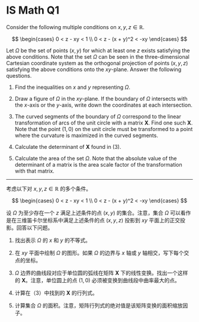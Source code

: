 # IS Math Q1

Consider the following multiple conditions on $x, y, z \in \mathbb{R}$.

$$
\begin{cases} 
0 < z - xy < 1 \\
0 < z - (x + y)^2 < -xy 
\end{cases}
$$

Let $\Omega$ be the set of points $(x,y)$ for which at least one $z$ exists satisfying the above conditions. Note that the set $\Omega$ can be seen in the three-dimensional Cartesian coordinate system as the orthogonal projection of points $(x, y, z)$ satisfying the above conditions onto the $xy$-plane. Answer the following questions.

1. Find the inequalities on $x$ and $y$ representing $\Omega$.

2. Draw a figure of $\Omega$ in the $xy$-plane. If the boundary of $\Omega$ intersects with the $x$-axis or the $y$-axis, write down the coordinates at each intersection.

3. The curved segments of the boundary of $\Omega$ correspond to the linear transformation of arcs of the unit circle with a matrix $\mathbf{X}$. Find one such $\mathbf{X}$. Note that the point $(1,0)$ on the unit circle must be transformed to a point where the curvature is maximized in the curved segments.

4. Calculate the determinant of $\mathbf{X}$ found in (3).

5. Calculate the area of the set $\Omega$. Note that the absolute value of the determinant of a matrix is the area scale factor of the transformation with that matrix.

---

考虑以下对 $x, y, z \in \mathbb{R}$ 的多个条件。

$$
\begin{cases} 
0 < z - xy < 1 \\
0 < z - (x + y)^2 < -xy 
\end{cases}
$$

设 $\Omega$ 为至少存在一个 $z$ 满足上述条件的点 $(x,y)$ 的集合。注意，集合 $\Omega$ 可以看作是在三维笛卡尔坐标系中满足上述条件的点 $(x, y, z)$ 投影到 $xy$ 平面上的正交投影。回答以下问题。

1. 找出表示 $\Omega$ 的 $x$ 和 $y$ 的不等式。

2. 在 $xy$ 平面中绘制 $\Omega$ 的图形。如果 $\Omega$ 的边界与 $x$ 轴或 $y$ 轴相交，写下每个交点的坐标。

3. $\Omega$ 边界的曲线段对应于单位圆的弧线在矩阵 $\mathbf{X}$ 下的线性变换。找出一个这样的 $\mathbf{X}$。注意，单位圆上的点 $(1,0)$ 必须被变换到曲线段中曲率最大的点。

4. 计算在（3）中找到的 $\mathbf{X}$ 的行列式。

5. 计算集合 $\Omega$ 的面积。注意，矩阵行列式的绝对值是该矩阵变换的面积缩放因子。
